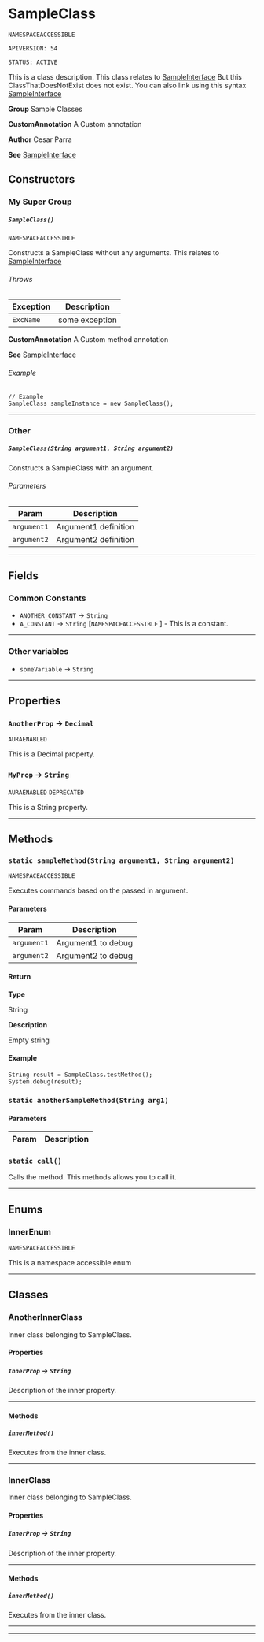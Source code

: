 # SampleClass

`NAMESPACEACCESSIBLE`

`APIVERSION: 54`

`STATUS: ACTIVE`

This is a class description. This class relates to [SampleInterface](/Sample-Interfaces/SampleInterface.md)              But this ClassThatDoesNotExist does not exist.              You can also link using this syntax [SampleInterface](/Sample-Interfaces/SampleInterface.md)


**Group** Sample Classes


**CustomAnnotation** A Custom annotation


**Author** Cesar Parra


**See** [SampleInterface](/Sample-Interfaces/SampleInterface.md)

## Constructors
### My Super Group
##### `SampleClass()`

`NAMESPACEACCESSIBLE`

Constructs a SampleClass without any arguments. This relates to [SampleInterface](/Sample-Interfaces/SampleInterface.md)

###### Throws
|Exception|Description|
|---|---|
|`ExcName`|some exception|


**CustomAnnotation** A Custom method annotation


**See** [SampleInterface](/Sample-Interfaces/SampleInterface.md)

###### Example
```apex
// Example
SampleClass sampleInstance = new SampleClass();
```

---
### Other
##### `SampleClass(String argument1, String argument2)`

Constructs a SampleClass with an argument.

###### Parameters
|Param|Description|
|---|---|
|`argument1`|Argument1 definition|
|`argument2`|Argument2 definition|

---
## Fields
### Common Constants

* `ANOTHER_CONSTANT` → `String` 
* `A_CONSTANT` → `String` [`NAMESPACEACCESSIBLE` ]  - This is a constant.
---
### Other variables

* `someVariable` → `String` 
---
## Properties

### `AnotherProp` → `Decimal`

`AURAENABLED` 

This is a Decimal property.

### `MyProp` → `String`

`AURAENABLED` 
`DEPRECATED` 

This is a String property.

---
## Methods
### `static sampleMethod(String argument1, String argument2)`

`NAMESPACEACCESSIBLE`

Executes commands based on the passed in argument.

#### Parameters
|Param|Description|
|---|---|
|`argument1`|Argument1 to debug|
|`argument2`|Argument2 to debug|

#### Return

**Type**

String

**Description**

Empty string

#### Example
```apex
String result = SampleClass.testMethod();
System.debug(result);
```

### `static anotherSampleMethod(String arg1)`
#### Parameters
|Param|Description|
|---|---|

### `static call()`

Calls the method. This methods allows you to call it.

---
## Enums
### InnerEnum

`NAMESPACEACCESSIBLE`

This is a namespace accessible enum


---
## Classes
### AnotherInnerClass

Inner class belonging to SampleClass.

#### Properties

##### `InnerProp` → `String`


Description of the inner property.

---
#### Methods
##### `innerMethod()`

Executes from the inner class.

---

### InnerClass

Inner class belonging to SampleClass.

#### Properties

##### `InnerProp` → `String`


Description of the inner property.

---
#### Methods
##### `innerMethod()`

Executes from the inner class.

---

---
